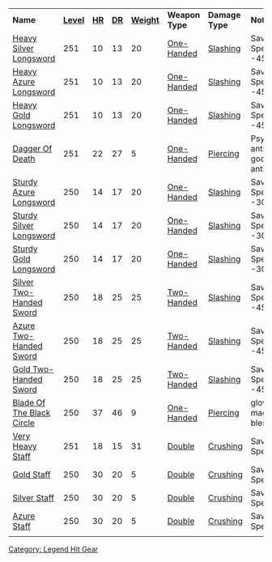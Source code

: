 |                                                                   |                                      |                               |                                  |                                        |                                                                |                                                            |                                 |
|-------------------------------------------------------------------|--------------------------------------|-------------------------------|----------------------------------|----------------------------------------|----------------------------------------------------------------|------------------------------------------------------------|---------------------------------|
| **Name**                                                          | **[Level](Object_Level "wikilink")** | **[HR](Hit_Roll "wikilink")** | **[DR](Damage_Roll "wikilink")** | **[Weight](Object_Weight "wikilink")** | **Weapon Type**                                                | **Damage Type**                                            | **Notes**                       |
| [Heavy Silver Longsword](Heavy_Silver_Longsword "wikilink")       | 251                                  | 10                            | 13                               | 20                                     | [One-Handed](:Category:Standard_One-Handed_Weapons "wikilink") | [Slashing](:Category:Melee_Weapons_That_Slash "wikilink")  | Save vs Spells -8, -45 AC       |
| [Heavy Azure Longsword](Heavy_Azure_Longsword "wikilink")         | 251                                  | 10                            | 13                               | 20                                     | [One-Handed](:Category:Standard_One-Handed_Weapons "wikilink") | [Slashing](:Category:Melee_Weapons_That_Slash "wikilink")  | Save vs Spells -8, -45 AC       |
| [Heavy Gold Longsword](Heavy_Gold_Longsword "wikilink")           | 251                                  | 10                            | 13                               | 20                                     | [One-Handed](:Category:Standard_One-Handed_Weapons "wikilink") | [Slashing](:Category:Melee_Weapons_That_Slash "wikilink")  | Save vs Spells -8, -45 AC       |
| [Dagger Of Death](Dagger_Of_Death "wikilink")                     | 251                                  | 22                            | 27                               | 5                                      | [One-Handed](:Category:Standard_One-Handed_Weapons "wikilink") | [Piercing](:Category:Melee_Weapons_That_Pierce "wikilink") | Psychotia, anti-good, anti-neut |
| [Sturdy Azure Longsword](Sturdy_Azure_Longsword "wikilink")       | 250                                  | 14                            | 17                               | 20                                     | [One-Handed](:Category:Standard_One-Handed_Weapons "wikilink") | [Slashing](:Category:Melee_Weapons_That_Slash "wikilink")  | Save vs Spell -5, -30 AC        |
| [Sturdy Silver Longsword](Sturdy_Silver_Longsword "wikilink")     | 250                                  | 14                            | 17                               | 20                                     | [One-Handed](:Category:Standard_One-Handed_Weapons "wikilink") | [Slashing](:Category:Melee_Weapons_That_Slash "wikilink")  | Save vs Spell -5, -30 AC        |
| [Sturdy Gold Longsword](Sturdy_Gold_Longsword "wikilink")         | 250                                  | 14                            | 17                               | 20                                     | [One-Handed](:Category:Standard_One-Handed_Weapons "wikilink") | [Slashing](:Category:Melee_Weapons_That_Slash "wikilink")  | Save vs Spell -5, -30 AC        |
| [Silver Two-Handed Sword](Silver_Two-Handed_Sword "wikilink")     | 250                                  | 18                            | 25                               | 25                                     | [Two-Handed](:Category:Standard_Two-Handed_Weapons "wikilink") | [Slashing](:Category:Melee_Weapons_That_Slash "wikilink")  | Save vs Spell -7, -45 AC        |
| [Azure Two-Handed Sword](Azure_Two-Handed_Sword "wikilink")       | 250                                  | 18                            | 25                               | 25                                     | [Two-Handed](:Category:Standard_Two-Handed_Weapons "wikilink") | [Slashing](:Category:Melee_Weapons_That_Slash "wikilink")  | Save vs Spell -7, -45 AC        |
| [Gold Two-Handed Sword](Gold_Two-Handed_Sword "wikilink")         | 250                                  | 18                            | 25                               | 25                                     | [Two-Handed](:Category:Standard_Two-Handed_Weapons "wikilink") | [Slashing](:Category:Melee_Weapons_That_Slash "wikilink")  | Save vs Spell -7, -45 AC        |
| [Blade Of The Black Circle](Blade_Of_The_Black_Circle "wikilink") | 250                                  | 37                            | 46                               | 9                                      | [One-Handed](:Category:Standard_One-Handed_Weapons "wikilink") | [Piercing](:Category:Melee_Weapons_That_Pierce "wikilink") | glow, magic, bless              |
| [Very Heavy Staff](Very_Heavy_Staff "wikilink")                   | 251                                  | 18                            | 15                               | 31                                     | [Double](:Category:Double_Weapons "wikilink")                  | [Crushing](:Category:Melee_Weapons_That_Crush "wikilink")  | Save vs Spell -5                |
| [Gold Staff](Gold_Staff "wikilink")                               | 250                                  | 30                            | 20                               | 5                                      | [Double](:Category:Double_Weapons "wikilink")                  | [Crushing](:Category:Melee_Weapons_That_Crush "wikilink")  | Save vs Spell -10               |
| [Silver Staff](Silver_Staff_(Legend) "wikilink")                  | 250                                  | 30                            | 20                               | 5                                      | [Double](:Category:Double_Weapons "wikilink")                  | [Crushing](:Category:Melee_Weapons_That_Crush "wikilink")  | Save vs Spell -10               |
| [Azure Staff](Azure_Staff "wikilink")                             | 250                                  | 30                            | 20                               | 5                                      | [Double](:Category:Double_Weapons "wikilink")                  | [Crushing](:Category:Melee_Weapons_That_Crush "wikilink")  | Save vs Spell -10               |
|                                                                   |                                      |                               |                                  |                                        |                                                                |                                                            |                                 |

[Category: Legend Hit Gear](Category:_Legend_Hit_Gear "wikilink")
